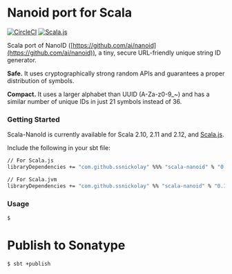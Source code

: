 # Nanoid port for Scala

[![CircleCI](https://circleci.com/gh/ssnickolay/scala-nanoid.svg?style=svg)](https://circleci.com/gh/ssnickolay/scala-nanoid)
[![Scala.js](https://www.scala-js.org/assets/badges/scalajs-0.6.17.svg)](https://www.scala-js.org)

Scala port of NanoID ([https://github.com/ai/nanoid](https://github.com/ai/nanoid)), a tiny, secure URL-friendly unique string ID generator.

**Safe.** It uses cryptographically strong random APIs and guarantees a proper distribution of symbols.

**Compact.** It uses a larger alphabet than UUID (A-Za-z0-9_~) and has a similar number of unique IDs in just 21 symbols instead of 36.

### Getting Started

Scala-NanoId is currently available for Scala 2.10, 2.11 and 2.12, and [Scala.js](http://www.scala-js.org/).

Include the following in your sbt file:

```sh
// For Scala.js
libraryDependencies += "com.github.ssnickolay" %%% "scala-nanoid" % "0.1.0"

// For Scala.jvm
libraryDependencies += "com.github.ssnickolay" %% "scala-nanoid" % "0.1.0"
```

### Usage

```
$ 
```

# Publish to Sonatype

```sh
$ sbt +publish
```
